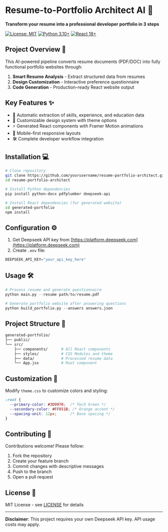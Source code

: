 # Resume-to-Portfolio Architect AI 🤖

**Transform your resume into a professional developer portfolio in 3 steps**

[![License: MIT](https://img.shields.io/badge/License-MIT-yellow.svg)](https://opensource.org/licenses/MIT)
[![Python 3.10+](https://img.shields.io/badge/Python-3.10+-blue.svg)](https://www.python.org/)
[![React 18+](https://img.shields.io/badge/React-18+-61DAFB.svg)](https://reactjs.org/)

## Project Overview 🚀

This AI-powered pipeline converts resume documents (PDF/DOC) into fully functional portfolio websites through:

1. **Smart Resume Analysis** - Extract structured data from resumes
2. **Design Customization** - Interactive preference questionnaire
3. **Code Generation** - Production-ready React website output

## Key Features ✨

- 📄 Automatic extraction of skills, experience, and education data
- 🎨 Customizable design system with theme options
- ⚡ Generated React components with Framer Motion animations
- 📱 Mobile-first responsive layouts
- 🛠️ Complete developer workflow integration

## Installation 💻

```bash
# Clone repository
git clone https://github.com/yourusername/resume-portfolio-architect.git
cd resume-portfolio-architect

# Install Python dependencies
pip install python-docx pdfplumber deepseek-api

# Install React dependencies (for generated website)
cd generated-portfolio
npm install
```
## Configuration ⚙️

1. Get Deepseek API key from [https://platform.deepseek.com](https://platform.deepseek.com)
2. Create `.env` file:
```python
DEEPSEEK_API_KEY="your_api_key_here"
```

## Usage 🛠️

```python
# Process resume and generate questionnaire
python main.py --resume path/to/resume.pdf

# Generate portfolio website after answering questions
python build_portfolio.py --answers answers.json
```

## Project Structure 📂

```bash
generated-portfolio/
├── public/
└── src/
    ├── components/      # All React components
    ├── styles/          # CSS Modules and theme
    ├── data/            # Processed resume data
    └── App.jsx          # Root component
```

## Customization 🎨

Modify `theme.css` to customize colors and styling:
```css
:root {
  --primary-color: #3D9970;  /* Tech Green */
  --secondary-color: #FF851B; /* Orange accent */
  --spacing-unit: 12px;      /* Base spacing */
}
```

## Contributing 🤝

Contributions welcome! Please follow:
1. Fork the repository
2. Create your feature branch
3. Commit changes with descriptive messages
4. Push to the branch
5. Open a pull request

## License 📄

MIT License - see [LICENSE](LICENSE) for details

---

**Disclaimer**: This project requires your own Deepseek API key. API usage costs may apply.
